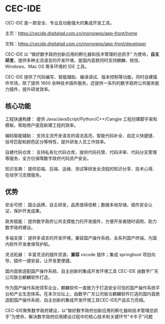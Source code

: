# CEC-IDE

CEC-IDE 是一款安全、专业且功能强大的集成开发工具。

主页：https://cecide.digitalgd.com.cn/monorepo/app-front/home

文档：https://cecide.digitalgd.com.cn/monorepo/app-front/developer

CEC-IDE 以 “做好数字政府创新应用的孵化器和技术管理的总抓手” 为使命，**自主研发**，提供多种主流语言的开发环境，是国内首款同时支持麒麟、统信、Windows、Mac OS 等多环境的 IDE 工具。

CEC-IDE 提供了代码编写、智能辅助、编译调试、版本控制等功能，同时自建插件市场，除了提供 1600 余种技术插件服务，还提供一系列的数字政府公共服务能力插件，提升研发效率。

## 核心功能

工程快速构建： 提供 Java/JavaScript/Python/C++/Cangjie 工程创建脚手架和模板，帮助用户提高新建工程的效率。

编码智能辅助： 支持主流开发语言的语法高亮、智能代码补全、自定义快捷键、括号匹配和颜色区分等特性，提升研发人员工作效率。

自建代码仓库： 支持私有化代码仓库，提供代码托管、代码评审、代码分支管理等服务，全方位保障数字政府代码资产安全。

知识宝典： 提供前端、后端、运维、测试等研发全流程的知识分享、技术心得、在线学习支撑服务。

## 优势

安全可控： 国企品牌，自主研发，品质值得信赖；数据本地存储，插件安全认证，保护开发成果。

政务赋能： 提供数字政府公共支撑能力的开发插件，方便开发者随时调用，助力数字政府建设。

多端支撑： 提供多语言的开发环境，兼容国产操作系统、全系列国产终端，为国内软件开发者保驾护航。

灵活拓展： 丰富灵活的插件资源，**兼容** vscode 插件；集成 springboot 项目向导，插件一键安装，让开发更便捷。

国内首款适配国产操作系统、自主创新的集成开发环境工具 CEC-IDE 由数字广东公司联合麒麟软件打造。

作为国产操作系统领军企业，麒麟软件一直致力于打造安全可信的国产操作系统平台和产业生态体系。在本次论坛上，由数字广东公司联合麒麟软件打造的国内首款适配国产操作系统、自主创新的集成开发环境工具CEC-IDE产品实力亮相。

CEC-IDE聚焦数字政府建设，以“做好数字政府创新应用的孵化器和技术管理总抓手”为使命，解决数字政府应用建设过程中的核心技术和关键环节“卡牛子”问题

